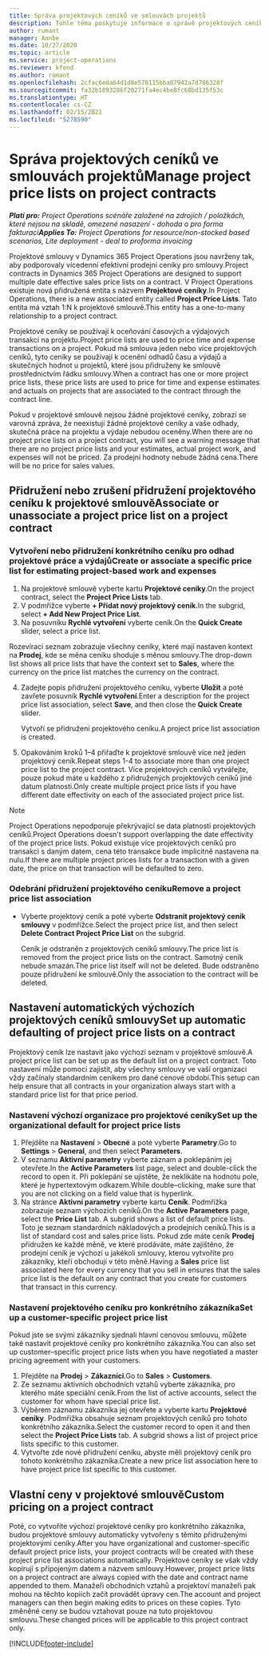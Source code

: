 ```yaml
---
title: Správa projektových ceníků ve smlouvách projektů
description: Tohle téma poskytuje informace o správě projektových ceníků u projektových smluv.
author: rumant
manager: Annbe
ms.date: 10/27/2020
ms.topic: article
ms.service: project-operations
ms.reviewer: kfend
ms.author: rumant
ms.openlocfilehash: 2cfac6eda64d1d8e578115bba07942a7d786328f
ms.sourcegitcommit: fa32b1893286f20271fa4ec4be8fc68bd135f53c
ms.translationtype: HT
ms.contentlocale: cs-CZ
ms.lasthandoff: 02/15/2021
ms.locfileid: "5278590"
---
```

# <a name="manage-project-price-lists-on-project-contracts"></a><span data-ttu-id="cf75d-103">Správa projektových ceníků ve smlouvách projektů</span><span class="sxs-lookup"><span data-stu-id="cf75d-103">Manage project price lists on project contracts</span></span>

<span data-ttu-id="cf75d-104">_**Platí pro:** Project Operations scénáře založené na zdrojích / položkách, které nejsou na skladě, omezené nasazení - dohoda o pro forma fakturaci_</span><span class="sxs-lookup"><span data-stu-id="cf75d-104">_**Applies To:** Project Operations for resource/non-stocked based scenarios, Lite deployment - deal to proforma invoicing_</span></span>

<span data-ttu-id="cf75d-105">Projektové smlouvy v Dynamics 365 Project Operations jsou navrženy tak, aby podporovaly vícedenní efektivní prodejní ceníky pro smlouvy.</span><span class="sxs-lookup"><span data-stu-id="cf75d-105">Project contracts in Dynamics 365 Project Operations are designed to support multiple date effective sales price lists on a contract.</span></span> <span data-ttu-id="cf75d-106">V Project Operations existuje nová přidružená entita s názvem **Projektové ceníky**.</span><span class="sxs-lookup"><span data-stu-id="cf75d-106">In Project Operations, there is a new associated entity called **Project Price Lists**.</span></span> <span data-ttu-id="cf75d-107">Tato entita má vztah 1:N k projektové smlouvě.</span><span class="sxs-lookup"><span data-stu-id="cf75d-107">This entity has a one-to-many relationship to a project contract.</span></span>

<span data-ttu-id="cf75d-108">Projektové ceníky se používají k oceňování časových a výdajových transakcí na projektu.</span><span class="sxs-lookup"><span data-stu-id="cf75d-108">Project price lists are used to price time and expense transactions on a project.</span></span> <span data-ttu-id="cf75d-109">Pokud má smlouva jeden nebo více projektových ceníků, tyto ceníky se používají k ocenění odhadů času a výdajů a skutečných hodnot u projektů, které jsou přidruženy ke smlouvě prostřednictvím řádku smlouvy.</span><span class="sxs-lookup"><span data-stu-id="cf75d-109">When a contract has one or more project price lists, these price lists are used to price for time and expense estimates and actuals on projects that are associated to the contract through the contract line.</span></span>

<span data-ttu-id="cf75d-110">Pokud v projektové smlouvě nejsou žádné projektové ceníky, zobrazí se varovná zpráva, že neexistují žádné projektové ceníky a vaše odhady, skutečná práce na projektu a výdaje nebudou oceněny.</span><span class="sxs-lookup"><span data-stu-id="cf75d-110">When there are no project price lists on a project contract, you will see a warning message that there are no project price lists and your estimates, actual project work, and expenses will not be priced.</span></span> <span data-ttu-id="cf75d-111">Za prodejní hodnoty nebude žádná cena.</span><span class="sxs-lookup"><span data-stu-id="cf75d-111">There will be no price for sales values.</span></span>

## <a name="associate-or-unassociate-a-project-price-list-on-a-project-contract"></a><span data-ttu-id="cf75d-112">Přidružení nebo zrušení přidružení projektového ceníku k projektové smlouvě</span><span class="sxs-lookup"><span data-stu-id="cf75d-112">Associate or unassociate a project price list on a project contract</span></span>

### <a name="create-or-associate-a-specific-price-list-for-estimating-project-based-work-and-expenses"></a><span data-ttu-id="cf75d-113">Vytvoření nebo přidružení konkrétního ceníku pro odhad projektové práce a výdajů</span><span class="sxs-lookup"><span data-stu-id="cf75d-113">Create or associate a specific price list for estimating project-based work and expenses</span></span>

1. <span data-ttu-id="cf75d-114">Na projektové smlouvě vyberte kartu **Projektové ceníky**.</span><span class="sxs-lookup"><span data-stu-id="cf75d-114">On the project contract, select the **Project Price Lists** tab.</span></span>
2. <span data-ttu-id="cf75d-115">V podmřížce vyberte **+ Přidat nový projektový ceník**.</span><span class="sxs-lookup"><span data-stu-id="cf75d-115">In the subgrid, select **+ Add New Project Price List**.</span></span>
3. <span data-ttu-id="cf75d-116">Na posuvníku **Rychlé vytvoření** vyberte ceník.</span><span class="sxs-lookup"><span data-stu-id="cf75d-116">On the **Quick Create** slider, select a price list.</span></span> 

  <span data-ttu-id="cf75d-117">Rozevírací seznam zobrazuje všechny ceníky, které mají nastaven kontext na **Prodej**, kde se měna ceníku shoduje s měnou smlouvy.</span><span class="sxs-lookup"><span data-stu-id="cf75d-117">The drop-down list shows all price lists that have the context set to **Sales**, where the currency on the price list matches the currency on the contract.</span></span>
  
4. <span data-ttu-id="cf75d-118">Zadejte popis přidružení projektového ceníku, vyberte **Uložit** a poté zavřete posuvník **Rychlé vytvoření**.</span><span class="sxs-lookup"><span data-stu-id="cf75d-118">Enter a description for the project price list association, select **Save**, and then close the **Quick Create** slider.</span></span>

   <span data-ttu-id="cf75d-119">Vytvoří se přidružení projektového ceníku.</span><span class="sxs-lookup"><span data-stu-id="cf75d-119">A project price list association is created.</span></span>
   
5. <span data-ttu-id="cf75d-120">Opakováním kroků 1–4 přiřaďte k projektové smlouvě více než jeden projektový ceník.</span><span class="sxs-lookup"><span data-stu-id="cf75d-120">Repeat steps 1-4 to associate more than one project price list to the project contract.</span></span> <span data-ttu-id="cf75d-121">Více projektových ceníků vytvářejte, pouze pokud máte u každého z přidružených projektových ceníků jiné datum platnosti.</span><span class="sxs-lookup"><span data-stu-id="cf75d-121">Only create multiple project price lists if you have different date effectivity on each of the associated project price list.</span></span>

> [!NOTE]
> <span data-ttu-id="cf75d-122">Project Operations nepodporuje překrývající se data platnosti projektových ceníků.</span><span class="sxs-lookup"><span data-stu-id="cf75d-122">Project Operations doesn't support overlapping the date effectivity of the project price lists.</span></span> <span data-ttu-id="cf75d-123">Pokud existuje více projektových ceníků pro transakci s daným datem, cena této transakce bude implicitně nastavena na nulu.</span><span class="sxs-lookup"><span data-stu-id="cf75d-123">If there are multiple project prices lists for a transaction with a given date, the price on that transaction will be defaulted to zero.</span></span>

### <a name="remove-a-project-price-list-association"></a><span data-ttu-id="cf75d-124">Odebrání přidružení projektového ceníku</span><span class="sxs-lookup"><span data-stu-id="cf75d-124">Remove a project price list association</span></span>

- <span data-ttu-id="cf75d-125">Vyberte projektový ceník a poté vyberte **Odstranit projektový ceník smlouvy** v podmřížce.</span><span class="sxs-lookup"><span data-stu-id="cf75d-125">Select the project price list, and then select **Delete Contract Project Price List** on the subgrid.</span></span> 

  <span data-ttu-id="cf75d-126">Ceník je odstraněn z projektových ceníků smlouvy.</span><span class="sxs-lookup"><span data-stu-id="cf75d-126">The price list is removed from the project price lists on the contract.</span></span> <span data-ttu-id="cf75d-127">Samotný ceník nebude smazán.</span><span class="sxs-lookup"><span data-stu-id="cf75d-127">The price list itself will not be deleted.</span></span> <span data-ttu-id="cf75d-128">Bude odstraněno pouze přidružení ke smlouvě.</span><span class="sxs-lookup"><span data-stu-id="cf75d-128">Only the association to the contract will be deleted.</span></span>

## <a name="set-up-automatic-defaulting-of-project-price-lists-on-a-contract"></a><span data-ttu-id="cf75d-129">Nastavení automatických výchozích projektových ceníků smlouvy</span><span class="sxs-lookup"><span data-stu-id="cf75d-129">Set up automatic defaulting of project price lists on a contract</span></span>

<span data-ttu-id="cf75d-130">Projektový ceník lze nastavit jako výchozí seznam v projektové smlouvě.</span><span class="sxs-lookup"><span data-stu-id="cf75d-130">A project price list can be set up as the default list on a project contract.</span></span> <span data-ttu-id="cf75d-131">Toto nastavení může pomoci zajistit, aby všechny smlouvy ve vaší organizaci vždy začínaly standardním ceníkem pro dané cenové období.</span><span class="sxs-lookup"><span data-stu-id="cf75d-131">This setup can help ensure that all contracts in your organization always start with a standard price list for that price period.</span></span>

### <a name="set-up-the-organizational-default-for-project-price-lists"></a><span data-ttu-id="cf75d-132">Nastavení výchozí organizace pro projektové ceníky</span><span class="sxs-lookup"><span data-stu-id="cf75d-132">Set up the organizational default for project price lists</span></span>

1. <span data-ttu-id="cf75d-133">Přejděte na **Nastavení** > **Obecné** a poté vyberte **Parametry**.</span><span class="sxs-lookup"><span data-stu-id="cf75d-133">Go to **Settings** > **General**, and then select **Parameters**.</span></span>
2. <span data-ttu-id="cf75d-134">V seznamu **Aktivní parametry** vyberte záznam a poklepáním jej otevřete.</span><span class="sxs-lookup"><span data-stu-id="cf75d-134">In the **Active Parameters** list page, select and double-click the record to open it.</span></span> <span data-ttu-id="cf75d-135">Při poklepání se ujistěte, že neklikáte na hodnotu pole, které je hypertextovým odkazem.</span><span class="sxs-lookup"><span data-stu-id="cf75d-135">While double–clicking, make sure that you are not clicking on a field value that is hyperlink.</span></span> 
3. <span data-ttu-id="cf75d-136">Na stránce **Aktivní parametry** vyberte kartu **Ceník**. Podmřížka zobrazuje seznam výchozích ceníků.</span><span class="sxs-lookup"><span data-stu-id="cf75d-136">On the **Active Parameters** page, select the **Price List** tab. A subgrid shows a list of default price lists.</span></span> <span data-ttu-id="cf75d-137">Toto je seznam standardních nákladových a prodejních ceníků.</span><span class="sxs-lookup"><span data-stu-id="cf75d-137">This is a list of standard cost and sales price lists.</span></span> <span data-ttu-id="cf75d-138">Pokud zde máte ceník **Prodej** přidružen ke každé měně, ve které prodáváte, máte zajištěno, že prodejní ceník je výchozí u jakékoli smlouvy, kterou vytvoříte pro zákazníky, kteří obchodují v této měně.</span><span class="sxs-lookup"><span data-stu-id="cf75d-138">Having a **Sales** price list associated here for every currency that you sell in ensures that the sales price list is the default on any contract that you create for customers that transact in this currency.</span></span>

### <a name="set-up-a-customer-specific-project-price-list"></a><span data-ttu-id="cf75d-139">Nastavení projektového ceníku pro konkrétního zákazníka</span><span class="sxs-lookup"><span data-stu-id="cf75d-139">Set up a customer-specific project price list</span></span>

<span data-ttu-id="cf75d-140">Pokud jste se svými zákazníky sjednali hlavní cenovou smlouvu, můžete také nastavit projektové ceníky pro konkrétního zákazníka.</span><span class="sxs-lookup"><span data-stu-id="cf75d-140">You can also set up customer–specific project price lists when you have negotiated a master pricing agreement with your customers.</span></span>

1. <span data-ttu-id="cf75d-141">Přejděte na **Prodej** > **Zákazníci**.</span><span class="sxs-lookup"><span data-stu-id="cf75d-141">Go to **Sales** > **Customers**.</span></span>
2. <span data-ttu-id="cf75d-142">Ze seznamu aktivních obchodních vztahů vyberte zákazníka, pro kterého máte speciální ceník.</span><span class="sxs-lookup"><span data-stu-id="cf75d-142">From the list of active accounts, select the customer for whom have special price list.</span></span>
3. <span data-ttu-id="cf75d-143">Výběrem záznamu zákazníka jej otevřete a vyberte kartu **Projektové ceníky**. Podmřížka obsahuje seznam projektových ceníků pro tohoto konkrétního zákazníka.</span><span class="sxs-lookup"><span data-stu-id="cf75d-143">Select the customer record to open it and then select the **Project Price Lists** tab. A subgrid shows a list of project price lists specific to this customer.</span></span> 
4. <span data-ttu-id="cf75d-144">Vytvořte zde nové přidružení ceníku, abyste měli projektový ceník pro tohoto konkrétního zákazníka.</span><span class="sxs-lookup"><span data-stu-id="cf75d-144">Create a new price list association here to have project price list specific to this customer.</span></span>

## <a name="custom-pricing-on-a-project-contract"></a><span data-ttu-id="cf75d-145">Vlastní ceny v projektové smlouvě</span><span class="sxs-lookup"><span data-stu-id="cf75d-145">Custom pricing on a project contract</span></span>

<span data-ttu-id="cf75d-146">Poté, co vytvoříte výchozí projektové ceníky pro konkrétního zákazníka, budou projektové smlouvy automaticky vytvořeny s těmito přidruženými projektovými ceníky.</span><span class="sxs-lookup"><span data-stu-id="cf75d-146">After you have organizational and customer-specific default project price lists, your project contracts will be created with these project price list associations automatically.</span></span> <span data-ttu-id="cf75d-147">Projektové ceníky se však vždy kopírují s připojeným datem a názvem smlouvy.</span><span class="sxs-lookup"><span data-stu-id="cf75d-147">However, project price lists on a project contract are always copied with the date and contract name appended to them.</span></span> <span data-ttu-id="cf75d-148">Manažeři obchodních vztahů a projektoví manažeři pak mohou na těchto kopiích začít provádět úpravy cen.</span><span class="sxs-lookup"><span data-stu-id="cf75d-148">The account and project managers can then begin making edits to prices on these copies.</span></span> <span data-ttu-id="cf75d-149">Tyto změněné ceny se budou vztahovat pouze na tuto projektovou smlouvu.</span><span class="sxs-lookup"><span data-stu-id="cf75d-149">These changed prices will be applicable to this project contract only.</span></span>


[!INCLUDE[footer-include](../includes/footer-banner.md)]